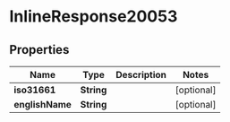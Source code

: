 
# InlineResponse20053

## Properties
Name | Type | Description | Notes
------------ | ------------- | ------------- | -------------
**iso31661** | **String** |  |  [optional]
**englishName** | **String** |  |  [optional]



